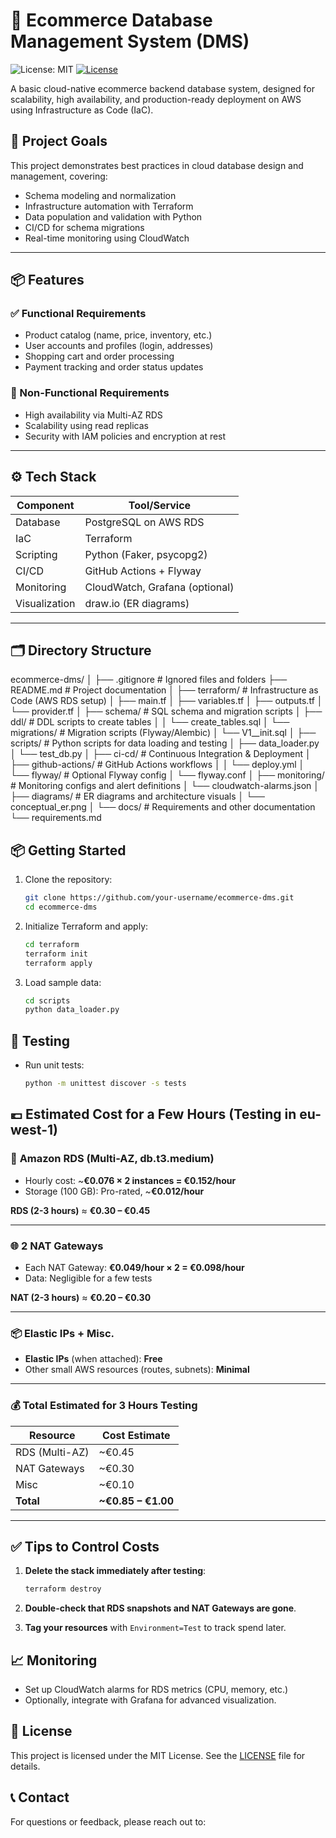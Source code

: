 # 🛒 Ecommerce Database Management System (DMS)

![License: MIT](https://img.shields.io/badge/License-MIT-yellow.svg)
[![License](https://img.shields.io/github/license/aedez/ecommerce-dms)](LICENSE)


A basic cloud-native ecommerce backend database system, designed for scalability, high availability, and production-ready deployment on AWS using Infrastructure as Code (IaC).

## 📌 Project Goals

This project demonstrates best practices in cloud database design and management, covering:
- Schema modeling and normalization
- Infrastructure automation with Terraform
- Data population and validation with Python
- CI/CD for schema migrations
- Real-time monitoring using CloudWatch

---

## 📦 Features

### ✅ Functional Requirements
- Product catalog (name, price, inventory, etc.)
- User accounts and profiles (login, addresses)
- Shopping cart and order processing
- Payment tracking and order status updates

### 🔐 Non-Functional Requirements
- High availability via Multi-AZ RDS
- Scalability using read replicas
- Security with IAM policies and encryption at rest

---

## ⚙️ Tech Stack

| Component       | Tool/Service             |
|----------------|--------------------------|
| Database        | PostgreSQL on AWS RDS    |
| IaC             | Terraform                |
| Scripting       | Python (Faker, psycopg2) |
| CI/CD           | GitHub Actions + Flyway  |
| Monitoring      | CloudWatch, Grafana (optional) |
| Visualization   | draw.io (ER diagrams)    |

---

## 🗂️ Directory Structure

ecommerce-dms/
│
├── .gitignore                  # Ignored files and folders
├── README.md                   # Project documentation
│
├── terraform/                  # Infrastructure as Code (AWS RDS setup)
│   ├── main.tf
│   ├── variables.tf
│   ├── outputs.tf
│   └── provider.tf
│
├── schema/                     # SQL schema and migration scripts
│   ├── ddl/                    # DDL scripts to create tables
│   │   └── create_tables.sql
│   └── migrations/             # Migration scripts (Flyway/Alembic)
│       └── V1__init.sql
│
├── scripts/                    # Python scripts for data loading and testing
│   ├── data_loader.py
│   └── test_db.py
│
├── ci-cd/                      # Continuous Integration & Deployment
│   ├── github-actions/         # GitHub Actions workflows
│   │   └── deploy.yml
│   └── flyway/                 # Optional Flyway config
│       └── flyway.conf
│
├── monitoring/                 # Monitoring configs and alert definitions
│   └── cloudwatch-alarms.json
│
├── diagrams/                   # ER diagrams and architecture visuals
│   └── conceptual_er.png
│
└── docs/                       # Requirements and other documentation
    └── requirements.md





## 📦 Getting Started

1. Clone the repository:
   ```bash
   git clone https://github.com/your-username/ecommerce-dms.git
   cd ecommerce-dms
   ```

2. Initialize Terraform and apply:
    ```bash
    cd terraform
    terraform init
    terraform apply
    ```
3. Load sample data:
    ```bash
    cd scripts
    python data_loader.py
    ```


## 🧪 Testing
- Run unit tests:
    ```bash
    python -m unittest discover -s tests
    ```

## 💶 **Estimated Cost for a Few Hours (Testing in eu-west-1)**

### 🧱 **Amazon RDS (Multi-AZ, db.t3.medium)**

- Hourly cost: ~**€0.076 × 2 instances = €0.152/hour**
- Storage (100 GB): Pro-rated, ~**€0.012/hour**

**RDS (2-3 hours)** ≈ **€0.30 – €0.45**

---

### 🌐 **2 NAT Gateways**

- Each NAT Gateway: **€0.049/hour × 2 = €0.098/hour**
- Data: Negligible for a few tests

**NAT (2-3 hours)** ≈ **€0.20 – €0.30**

---

### 📦 **Elastic IPs + Misc.**

- **Elastic IPs** (when attached): **Free**
- Other small AWS resources (routes, subnets): **Minimal**

---

### 💰 **Total Estimated for 3 Hours Testing**
| Resource     | Cost Estimate |
|--------------|---------------|
| RDS (Multi-AZ)  | ~€0.45        |
| NAT Gateways    | ~€0.30        |
| Misc            | ~€0.10        |
| **Total**       | **~€0.85 – €1.00** |

---

## ✅ Tips to Control Costs

1. **Delete the stack immediately after testing**:
   ```bash
   terraform destroy
   ```

2. **Double-check that RDS snapshots and NAT Gateways are gone**.
3. **Tag your resources** with `Environment=Test` to track spend later.


## 📈 Monitoring
- Set up CloudWatch alarms for RDS metrics (CPU, memory, etc.)
- Optionally, integrate with Grafana for advanced visualization.


## 📜 License
This project is licensed under the MIT License. See the [LICENSE](LICENSE) file for details.

## 📞 Contact
For questions or feedback, please reach out to: